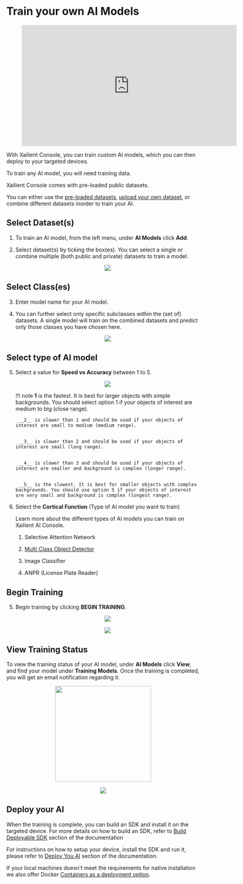 # Train your own AI Models

<!-- blank line -->
<figure class="video_container">
  <iframe width="560" height="315" src="https://www.youtube.com/embed/u5tYxLGTh7E?start=315" frameborder="0" allow="accelerometer; autoplay; encrypted-media; gyroscope; picture-in-picture" allowfullscreen></iframe>
</figure>
<!-- blank line -->

With Xailient Console, you can train custom AI models, which you can then deploy to your targeted devices.

To train any AI model, you will need training data. 

Xailient Console comes with pre-loaded public datasets.

You can either use the [pre-loaded datasets](https://xailient-docs.readthedocs.io/en/latest/dataset/), [upload your own dataset](https://xailient-docs.readthedocs.io/en/latest/dataset/), or combine different datasets inorder to train your AI.

## Select Dataset(s)

1. To train an AI model, from the left menu, under __AI Models__ click __Add__.

2. Select dataset(s) by ticking the box(es). You can select a single or combine multiple (both public and private) datasets to train a model.

    <p align="center">
    <img src="../img/console/AI Models/TrainAI-Step1-DatasetSetected.png">
    </p>

## Select Class(es)

3. Enter model name for your AI model.

4. You can further select only specific subclasses within the (set of) datasets. A single model will train on the combined datasets and predict only those classes you have chosen here.

    <p align="center">
    <img src="../img/console/AI Models/TrainAIModel-Step2.png">
    </p>

## Select type of AI model

5. Select a value for __Speed vs Accuracy__ between 1 to 5. 

    <p align="center">
    <img src="../img/console/AI Models/TrainAIModel-Step3.png">
    </p>

    !!! note
        __1__ is the fastest. It is best for larger objects with simple backgrounds. You should select option 1 if your objects of interest are medium to big (close range).

        __2__ is slower than 1 and should be used if your objects of interest are small to medium (medium range).


        __3__ is slower than 2 and should be used if your objects of interest are small (long range).


        __4__ is slower than 3 and should be used if your objects of interest are smaller and background is complex (longer range).


        __5__ is the slowest. It is best for smaller objects with complex backgrounds. You should use option 5 if your objects of interest are very small and background is complex (longest range).

6. Select the __Cortical Function__ (Type of AI model you want to train)

    Learn more about the different types of AI models you can train on Xailient AI Console.

    1. Selective Attention Network

    2. [Multi Class Object Detector](https://xailient-docs.readthedocs.io/en/latest/multiclass_object_detector)

    3. Image Classifier

    4. ANPR (License Plate Reader)

## Begin Training

5. Begin training by clicking __BEGIN TRAINING__.

    <p align="center">
    <img src="../img/console/AI Models/TrainAIModel-BeginTraining.png">
    </p>

    <p align="center">
    <img src="../img/console/TrainingStarted.png">
    </p>

## View Training Status

To view the training status of your AI model, under __AI Models__ click __View__, and find your model under __Training Models__. Once the training is completed, you will get an email notification regarding it.

<p align="center">
<img src="../img/console/Dashboard/LeftMenu-CustomAIModels.png" width="250">
</p>


<p align="center">
<img src="../img/console/AI Models/CustomAIModels-List-InProgress.png">
</p>

## Deploy your AI

When the training is complete, you can build an SDK and install it on the targeted device. For more details on how to build an SDK, refer to [Build Deployable SDK](/en/latest/buildSdk/) section of the documentation

For instructions on how to setup your device, install the SDK and run it, please refer to [Deploy You AI](/en/latest/installation/) section of the documentation.

If your local machines doesn't meet the requirements for native installation we also offer Docker [Containers as a deployment option](https://xailient-docs.readthedocs.io/en/latest/container/).